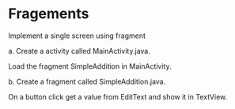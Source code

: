 # Fragements

Implement a single screen using fragment

a. Create a activity called MainActivity.java. 

Load the fragment SimpleAddition in MainActivity.

b. Create a fragment called SimpleAddition.java.

On a button click get a value from EditText and show it in TextView.
